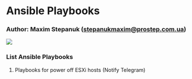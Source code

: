 # Ansible Playbooks

### Author: Maxim Stepanuk (stepanukmaxim@prostep.com.ua)

![](https://www.google.com/imgres?imgurl=https%3A%2F%2Fe7.pngegg.com%2Fpngimages%2F801%2F466%2Fpng-clipart-ansible-devops-puppet-chef-configuration-management-becoming-a-chef-angle-text.png&tbnid=Mb7L86e8CmtWmM&vet=12ahUKEwjzk87YnIWEAxX48QIHHbr8CtgQMygCegQIARBO..i&imgrefurl=https%3A%2F%2Fwww.pngegg.com%2Fen%2Fsearch%3Fq%3Dansible&docid=3rPyACVL4mfqnM&w=900&h=500&q=ansible%20png&ved=2ahUKEwjzk87YnIWEAxX48QIHHbr8CtgQMygCegQIARBO)

### List Ansible Playbooks

1. Playbooks for power off ESXi hosts (Notify Telegram)
